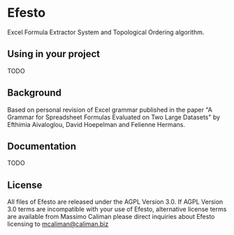 # Efesto  

Excel Formula Extractor System and Topological Ordering algorithm.

## Using in your project
TODO

## Background
Based on personal revision of Excel grammar published in the paper 
"A Grammar for Spreadsheet Formulas Evaluated on Two Large Datasets" 
by Efthimia Aivaloglou, David Hoepelman and Felienne Hermans.

## Documentation
TODO 

 ## License
All files of Efesto are released under the AGPL Version 3.0.
If AGPL Version 3.0 terms are incompatible with your use of
Efesto, alternative license terms are available from Massimo Caliman
please direct inquiries about Efesto licensing to mcaliman@caliman.biz